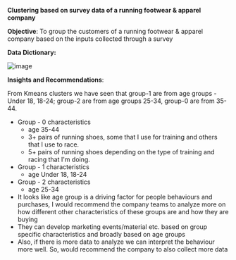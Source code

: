 **Clustering based on survey data of a running footwear & apparel company**

**Objective**: To group the customers of a running footwear & apparel company based on the inputs collected through a survey


**Data Dictionary:**

![image](https://github.com/madhurimareddyv/Clustering-based-on-survey-data-of-a-running-footwear-apparel-company/assets/165343880/8e13d722-dc27-4856-a2f4-dcb31015b58a)

**Insights and Recommendations**:

From Kmeans clusters we have seen that group-1 are from age groups - Under 18, 18-24; group-2 are from age groups 25-34, group-0 are from 35-44.
- Group - 0 characteristics
  - age 35-44
  - 3+ pairs of running shoes, some that I use for training and others that I use to race.
  - 5+ pairs of running shoes depending on the type of training and racing that I'm doing.
- Group - 1 characteristics
  - age Under 18, 18-24
- Group - 2 characteristics
  - age 25-34
- It looks like age group is a driving factor for people behaviours and purchases, I would recommend the company teams to analyze more on how different other characteristics of these groups are and how they are buying
- They can develop marketing events/material etc. based on group specific characteristics and broadly based on age groups
- Also, if there is more data to analyze we can interpret the behaviour more well. So, would recommend the company to also collect more data
